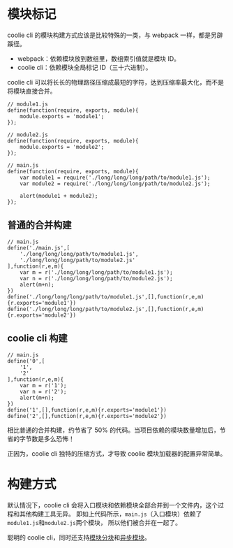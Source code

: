 # 模块标记

coolie cli 的模块构建方式应该是比较特殊的一类，与 webpack 一样，都是另辟蹊径。

- webpack：依赖模块放到数组里，数组索引值就是模块 ID。
- coolie cli：依赖模块全局标记 ID（三十六进制）。

coolie cli 可以将长长的物理路径压缩成最短的字符，达到压缩率最大化，而不是将模块直接合并。

```
// module1.js
define(function(require, exports, module){
    module.exports = 'module1';
});

// module2.js
define(function(require, exports, module){
    module.exports = 'module2';
});

// main.js
define(function(require, exports, module){
    var module1 = require('./long/long/long/path/to/module1.js');
    var module2 = require('./long/long/long/path/to/module2.js');
    
    alert(module1 + module2);
});
```

## 普通的合并构建
```
// main.js
define('./main.js',[
    './long/long/long/path/to/module1.js',
    './long/long/long/path/to/module2.js'
],function(r,e,m){
    var m = r('./long/long/long/path/to/module1.js');
    var n = r('./long/long/long/path/to/module2.js');
    alert(m+n);
})
define('./long/long/long/path/to/module1.js',[],function(r,e,m){r.exports='module1'})
define('./long/long/long/path/to/module2.js',[],function(r,e,m){r.exports='module2'})
```

## coolie cli 构建
```
// main.js
define('0',[
    '1',
    '2'
],function(r,e,m){
    var m = r('1');
    var n = r('2');
    alert(m+n);
})
define('1',[],function(r,e,m){r.exports='module1'})
define('2',[],function(r,e,m){r.exports='module2'})
```
相比普通的合并构建，约节省了 50% 的代码。当项目依赖的模块数量增加后，节省的字节数是多么恐怖！

正因为，coolie cli 独特的压缩方式，才导致 coolie 模块加载器的配置异常简单。


# 构建方式
默认情况下，coolie cli 会将入口模块和依赖模块全部合并到一个文件内，这个过程和其他构建工具无异。
即如上代码所示，`main.js`（入口模块）依赖了`module1.js`和`module2.js`两个模块，
所以他们被合并在一起了。

聪明的 coolie cli，同时还支持[模块分块](./module-chunk.md)和[异步模块](./async-module.md)。







